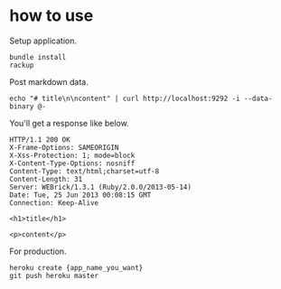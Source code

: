# how to use

Setup application.

```
bundle install
rackup
```

Post markdown data.

```
echo "# title\n\ncontent" | curl http://localhost:9292 -i --data-binary @-
```

You'll get a response like below.

```
HTTP/1.1 200 OK
X-Frame-Options: SAMEORIGIN
X-Xss-Protection: 1; mode=block
X-Content-Type-Options: nosniff
Content-Type: text/html;charset=utf-8
Content-Length: 31
Server: WEBrick/1.3.1 (Ruby/2.0.0/2013-05-14)
Date: Tue, 25 Jun 2013 00:08:15 GMT
Connection: Keep-Alive

<h1>title</h1>

<p>content</p>
```

For production.

```
heroku create {app_name_you_want}
git push heroku master
```
